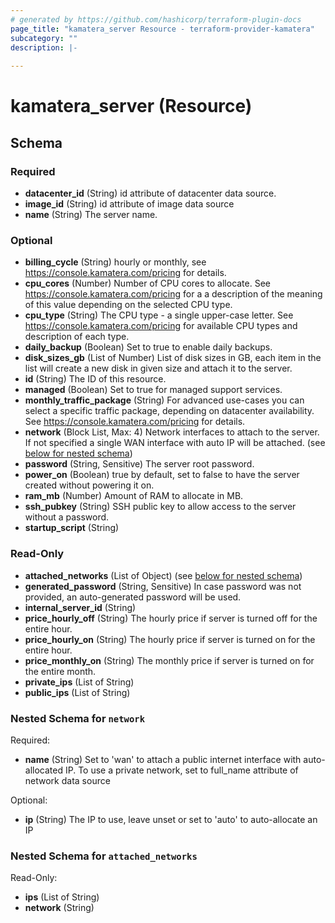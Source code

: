 ```yaml
---
# generated by https://github.com/hashicorp/terraform-plugin-docs
page_title: "kamatera_server Resource - terraform-provider-kamatera"
subcategory: ""
description: |-
  
---
```


# kamatera_server (Resource)





<!-- schema generated by tfplugindocs -->
## Schema

### Required

- **datacenter_id** (String) id attribute of datacenter data source.
- **image_id** (String) id attribute of image data source
- **name** (String) The server name.

### Optional

- **billing_cycle** (String) hourly or monthly, see https://console.kamatera.com/pricing for details.
- **cpu_cores** (Number) Number of CPU cores to allocate. See https://console.kamatera.com/pricing for a a description of the meaning of this value depending on the selected CPU type.
- **cpu_type** (String) The CPU type - a single upper-case letter. See https://console.kamatera.com/pricing for available CPU types and description of each type.
- **daily_backup** (Boolean) Set to true to enable daily backups.
- **disk_sizes_gb** (List of Number) List of disk sizes in GB, each item in the list will create a new disk in given size and attach it to the server.
- **id** (String) The ID of this resource.
- **managed** (Boolean) Set to true for managed support services.
- **monthly_traffic_package** (String) For advanced use-cases you can select a specific traffic package, depending on datacenter availability. See https://console.kamatera.com/pricing for details.
- **network** (Block List, Max: 4) Network interfaces to attach to the server. If not specified a single WAN interface with auto IP will be attached. (see [below for nested schema](#nestedblock--network))
- **password** (String, Sensitive) The server root password.
- **power_on** (Boolean) true by default, set to false to have the server created without powering it on.
- **ram_mb** (Number) Amount of RAM to allocate in MB.
- **ssh_pubkey** (String) SSH public key to allow access to the server without a password.
- **startup_script** (String)

### Read-Only

- **attached_networks** (List of Object) (see [below for nested schema](#nestedatt--attached_networks))
- **generated_password** (String, Sensitive) In case password was not provided, an auto-generated password will be used.
- **internal_server_id** (String)
- **price_hourly_off** (String) The hourly price if server is turned off for the entire hour.
- **price_hourly_on** (String) The hourly price if server is turned on for the entire hour.
- **price_monthly_on** (String) The monthly price if server is turned on for the entire month.
- **private_ips** (List of String)
- **public_ips** (List of String)

<a id="nestedblock--network"></a>
### Nested Schema for `network`

Required:

- **name** (String) Set to 'wan' to attach a public internet interface with auto-allocated IP. To use a private network, set to full_name attribute of network data source

Optional:

- **ip** (String) The IP to use, leave unset or set to 'auto' to auto-allocate an IP


<a id="nestedatt--attached_networks"></a>
### Nested Schema for `attached_networks`

Read-Only:

- **ips** (List of String)
- **network** (String)


